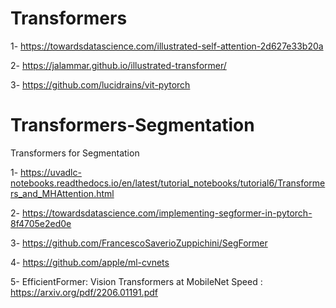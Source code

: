 
# Transformers
1- https://towardsdatascience.com/illustrated-self-attention-2d627e33b20a

2- https://jalammar.github.io/illustrated-transformer/

3- https://github.com/lucidrains/vit-pytorch


# Transformers-Segmentation
Transformers for Segmentation

1- https://uvadlc-notebooks.readthedocs.io/en/latest/tutorial_notebooks/tutorial6/Transformers_and_MHAttention.html

2- https://towardsdatascience.com/implementing-segformer-in-pytorch-8f4705e2ed0e

3- https://github.com/FrancescoSaverioZuppichini/SegFormer

4- https://github.com/apple/ml-cvnets

5- EfficientFormer: Vision Transformers at MobileNet Speed : https://arxiv.org/pdf/2206.01191.pdf

